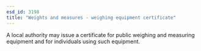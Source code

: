 ```yaml
---
esd_id: 3198
title: "Weights and measures - weighing equipment certificate"
---
```


A local authority may issue a certificate for public weighing and measuring equipment and for individuals using such equipment.

